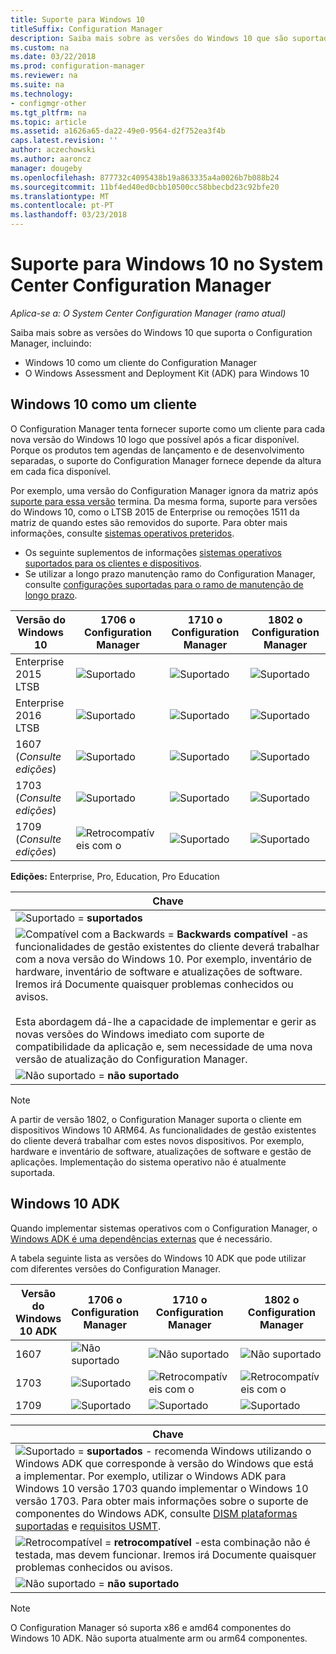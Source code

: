 ```yaml
---
title: Suporte para Windows 10
titleSuffix: Configuration Manager
description: Saiba mais sobre as versões do Windows 10 que são suportadas como clientes ou para OSD com o System Center Configuration Manager
ms.custom: na
ms.date: 03/22/2018
ms.prod: configuration-manager
ms.reviewer: na
ms.suite: na
ms.technology:
- configmgr-other
ms.tgt_pltfrm: na
ms.topic: article
ms.assetid: a1626a65-da22-49e0-9564-d2f752ea3f4b
caps.latest.revision: ''
author: aczechowski
ms.author: aaroncz
manager: dougeby
ms.openlocfilehash: 877732c4095438b19a863335a4a0026b7b088b24
ms.sourcegitcommit: 11bf4ed40ed0cbb10500cc58bbecbd23c92bfe20
ms.translationtype: MT
ms.contentlocale: pt-PT
ms.lasthandoff: 03/23/2018
---
```

# <a name="support-for-windows-10-in-system-center-configuration-manager"></a>Suporte para Windows 10 no System Center Configuration Manager  

*Aplica-se a: O System Center Configuration Manager (ramo atual)*


Saiba mais sobre as versões do Windows 10 que suporta o Configuration Manager, incluindo:
 -  Windows 10 como um cliente do Configuration Manager
 -  O Windows Assessment and Deployment Kit (ADK) para Windows 10

## <a name="windows-10-as-a-client"></a>Windows 10 como um cliente
O Configuration Manager tenta fornecer suporte como um cliente para cada nova versão do Windows 10 logo que possível após a ficar disponível. Porque os produtos tem agendas de lançamento e de desenvolvimento separadas, o suporte do Configuration Manager fornece depende da altura em cada fica disponível.

Por exemplo, uma versão do Configuration Manager ignora da matriz após [suporte para essa versão](/sccm/core/servers/manage/current-branch-versions-supported) termina. Da mesma forma, suporte para versões do Windows 10, como o LTSB 2015 de Enterprise ou remoções 1511 da matriz de quando estes são removidos do suporte. Para obter mais informações, consulte [sistemas operativos preteridos](/sccm/core/plan-design/changes/deprecated/removed-and-deprecated-client#deprecated-client-operating-systems).


-   Os seguinte suplementos de informações [sistemas operativos suportados para os clientes e dispositivos](/sccm/core/plan-design/configs/supported-operating-systems-for-clients-and-devices).
-   Se utilizar a longo prazo manutenção ramo do Configuration Manager, consulte [configurações suportadas para o ramo de manutenção de longo prazo](/sccm/core/understand/supported-configurations-for-ltsb).

| Versão do Windows 10 | 1706 o Configuration Manager | 1710 o Configuration Manager | 1802 o Configuration Manager |
|---------------------|-----|-----|-----|
| Enterprise 2015 LTSB            <!--10/14/2025-->   | ![Suportado](media/green_check.png) | ![Suportado](media/green_check.png) | ![Suportado](media/green_check.png) |
| Enterprise 2016 LTSB            <!--10/13/2026-->   | ![Suportado](media/green_check.png) | ![Suportado](media/green_check.png) | ![Suportado](media/green_check.png) |
| 1607   <br />(*Consulte edições*)   <!--04/10/2018-->   | ![Suportado](media/green_check.png) | ![Suportado](media/green_check.png) | ![Suportado](media/green_check.png) |
| 1703   <br />(*Consulte edições*)   <!--10/09/2018-->   | ![Suportado](media/green_check.png) | ![Suportado](media/green_check.png) | ![Suportado](media/green_check.png) |
| 1709   <br />(*Consulte edições*)   <!--04/09/2019-->   | ![Retrocompatíveis com o](media/blue_compat.png) | ![Suportado](media/green_check.png) | ![Suportado](media/green_check.png) |

<!-- lifecycle reference: https://support.microsoft.com/help/13853/windows-lifecycle-fact-sheet -->

**Edições:** Enterprise, Pro, Education, Pro Education   

|Chave|
|--|
|![Suportado](media/green_check.png) = **suportados**  |
|![Compatível com a Backwards](media/blue_compat.png)  = **Backwards compatível** -as funcionalidades de gestão existentes do cliente deverá trabalhar com a nova versão do Windows 10. Por exemplo, inventário de hardware, inventário de software e atualizações de software. Iremos irá Documente quaisquer problemas conhecidos ou avisos. <br><br>Esta abordagem dá-lhe a capacidade de implementar e gerir as novas versões do Windows imediato com suporte de compatibilidade da aplicação e, sem necessidade de uma nova versão de atualização do Configuration Manager. |
|![Não suportado](media/Red_X.png) = **não suportado**|

 > [!NOTE]
 > A partir de versão 1802, o Configuration Manager suporta o cliente em dispositivos Windows 10 ARM64. As funcionalidades de gestão existentes do cliente deverá trabalhar com estes novos dispositivos. Por exemplo, hardware e inventário de software, atualizações de software e gestão de aplicações. Implementação do sistema operativo não é atualmente suportada. <!-- 1353704 --> 



## <a name="windows-10-adk"></a>Windows 10 ADK
Quando implementar sistemas operativos com o Configuration Manager, o [Windows ADK é uma dependências externas](/sccm/osd/plan-design/infrastructure-requirements-for-operating-system-deployment) que é necessário.

A tabela seguinte lista as versões do Windows 10 ADK que pode utilizar com diferentes versões do Configuration Manager.

| Versão do Windows 10 ADK  | 1706 o Configuration Manager | 1710 o Configuration Manager | 1802 o Configuration Manager   |
|--------------------|-----|-----|-----|
| 1607  | ![Não suportado](media/Red_X.png)   | ![Não suportado](media/Red_X.png) | ![Não suportado](media/Red_X.png) |
| 1703  | ![Suportado](media/green_check.png) | ![Retrocompatíveis com o](media/blue_compat.png) | ![Retrocompatíveis com o](media/blue_compat.png) |
| 1709  | ![Suportado](media/green_check.png) | ![Suportado](media/green_check.png) | ![Suportado](media/green_check.png) |

|Chave|
|--|
|![Suportado](media/green_check.png) = **suportados** - recomenda Windows utilizando o Windows ADK que corresponde à versão do Windows que está a implementar. Por exemplo, utilizar o Windows ADK para Windows 10 versão 1703 quando implementar o Windows 10 versão 1703. Para obter mais informações sobre o suporte de componentes do Windows ADK, consulte [DISM plataformas suportadas](https://docs.microsoft.com/windows-hardware/manufacture/desktop/dism-supported-platforms) e [requisitos USMT](https://docs.microsoft.com/windows/deployment/usmt/usmt-requirements#bkmk-1). |
|![Retrocompatível](media/blue_compat.png)  = **retrocompatível** -esta combinação não é testada, mas devem funcionar. Iremos irá Documente quaisquer problemas conhecidos ou avisos. |
|![Não suportado](media/Red_X.png) = **não suportado**|

 > [!Note]
 > O Configuration Manager só suporta x86 e amd64 componentes do Windows 10 ADK. Não suporta atualmente arm ou arm64 componentes. 